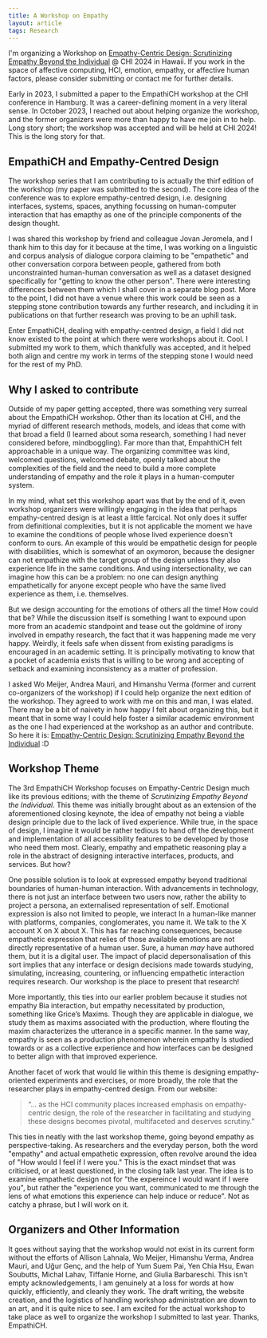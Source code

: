 ```yaml
---
title: A Workshop on Empathy
layout: article
tags: Research
---
```


I'm organizing a Workshop on [Empathy-Centric Design: Scrutinizing Empathy Beyond the Individual](https://empathich.com) @ CHI 2024 in Hawaii. If you work in the space of affective computing, HCI, emotion, empathy, or affective human factors, please consider submitting or contact me for further details.

<!--more-->

Early in 2023, I submitted a paper to the EmpathiCH workshop at the CHI conference in Hamburg. It was a career-defining moment in a very literal sense. In October 2023, I reached out about helping organize the workshop, and the former organizers were more than happy to have me join in to help. Long story short; the workshop was accepted and will be held at CHI 2024! This is the long story for that.


## EmpathiCH and Empathy-Centred Design

The workshop series that I am contributing to is actually the thirf edition of the workshop (my paper was submitted to the second). The core idea of the conference was to explore empathy-centred design, i.e. designing interfaces, systems, spaces, anything focussing on human-computer interaction that has emapthy as one of the principle components of the design thought. 

I was shared this workshop by friend and colleague Jovan Jeromela, and I thank him to this day for it because at the time, I was working on a linguistic and corpus analysis of dialogue corpora claiming to be "empathetic" and other conversation corpora between people, gathered from both unconstrainted human-human conversation as well as a dataset designed specifically for "getting to know the other person". There were interesting differences between them which I shall cover in a separate blog post. More to the point, I did not have a venue where this work could be seen as a stepping stone contribution towards any further research, and including it in publications on that further research was proving to be an uphill task.

Enter EmpathiCH, dealing with empathy-centred design, a field I did not know existed to the point at which there were workshops about it. Cool. I submitted my work to them, which thankfully was accepted, and it helped both align and centre my work in terms of the stepping stone I would need for the rest of my PhD.

## Why I asked to contribute

Outside of my paper getting accepted, there was something very surreal about the EmpathiCH workshop. Other than its location at CHI, and the myriad of different research methods, models, and ideas that come with that broad a field (I learned about soma research, something I had never considered before, mindboggling). Far more than that, EmpahthiCH felt approachable in a unique way. The organizing committee was kind, welcomed questions, welcomed debate, openly talked about the complexities of the field and the need to build a more complete understanding of empathy and the role it plays in a human-computer system. 

In my mind, what set this workshop apart was that by the end of it, even workshop organizers were willingly engaging in the idea that perhaps empathy-centred design is at least a little farcical. Not only does it suffer from definitional complexities, but it is not applicable the moment we have to examine the conditions of people whose lived experience doesn't conform to ours. An example of this would be empathetic design for people with disabilities, which is somewhat of an oxymoron, because the designer can not empathize with the target group of the design unless they also experience life in the same conditions. And using intersectionality, we can imagine how this can be a problem: no one can design anything empathetically for anyone except people who have the same lived experience as them, i.e. themselves.

But we design accounting for the emotions of others all the time! How could that be? While the discussion itself is something I want to expound upon more from an academic standpoint and tease out the goldmine of irony involved in empathy research, the fact that it was happening made me very happy. Weirdly, it feels safe when dissent from existing paradigms is encouraged in an academic setting. It is principally motivating to know that a pocket of academia exists that is willing to be wrong and accepting of setback and examining inconsistency as a matter of profession.

I asked Wo Meijer, Andrea Mauri, and Himanshu Verma (former and current co-organizers of the workshop) if I could help organize the next edition of the workshop. They agreed to work with me on this and man, I was elated. There may be a bit of naivety in how happy I felt about organizing this, but it meant that in some way I could help foster a similar academic environment as the one I had experienced at the workshop as an author and contribute. So here it is: [Empathy-Centric Design: Scrutinizing Empathy Beyond the Individual](https://empathich.com) :D

## Workshop Theme

The 3rd EmpathiCH Workshop focuses on Empathy-Centric Design much like its previous editions; with the theme of *Scrutinizing Empathy Beyond the Individual*. This theme was initially brought about as an extension of the aforementioned closing keynote, the idea of empathy not being a viable design principle due to the lack of lived experience. While true, in the space of design, I imagine it would be rather tedious to hand off the development and implementation of all accessibility features to be developed by those who need them most. Clearly, empathy and empathetic reasoning play a role in the abstract of designing interactive interfaces, products, and services. But how?

One possible solution is to look at expressed empathy beyond traditional boundaries of human-human interaction. With advancements in technology, there is not just an interface between two users now, rather the ability to project a persona, an externalised representation of self. Emotional expression is also not limited to people, we interact In a human-like manner with platforms, companies, conglomerates, you name it.  We talk to the X account X on X about X. This has far reaching consequences, because empathetic expression that relies of those available emotions are not directly representative of a human user. Sure, a human *may* have authored them, but it is a digital user. The impact of placid depersonalisation of this sort implies that any interface or design decisions made towards studying, simulating, increasing, countering, or influencing empathetic interaction requires research. Our workshop is the place to present that research! 

More importantly, this ties into our earlier problem because it studies not empathy Bia interaction, but empathy necessitated by production, something like Grice’s Maxims. Though they are applicable in dialogue, we study them as maxims associated with the production, where flouting the maxim characterizes the utterance in a specific manner. In the same way, empathy is seen as a production phenomenon wherein empathy Is studied towards or as a collective experience and how interfaces can be designed to better align with that improved experience.

Another facet of work that would lie within this theme is designing empathy-oriented experiments and exercises, or more broadly, the role that the researcher plays in empathy-centred design. From our website: 

> “… as the HCI community places increased emphasis on empathy-centric design, the role of the researcher in facilitating and studying these designs becomes pivotal, multifaceted and deserves scrutiny.”

This ties in neatly with the last workshop theme, going beyond empathy as perspective-taking. As researchers and the everyday person, both the word "empathy" and actual empathetic expression, often revolve around the idea of "How would I feel if I were you." This is the exact mindset that was criticised, or at least questioned, in the closing talk last year. The idea is to examine empathetic design not for "the expereince I would want if I were you", but rather the "experience you want, communicated to me through the lens of what emotions this experience can help induce or reduce". Not as catchy a phrase, but I will work on it.

## Organizers and Other Information

It goes without saying that the workshop would not exist in its current form without the efforts of Allison Lahnala, Wo Meijer, Himanshu Verma, Andrea Mauri, and Uğur Genç, and the help of Yum Suem Pai, Yen Chia Hsu, Ewan Soubutts, Michal Lahav, Tiffanie Horne, and Giulia Barbareschi. This isn't empty acknowledgements, I am genuinely at a loss for words at how quickly, efficiently, and cleanly they work. The draft writing, the website creation, and the logistics of handling workshop administration are down to an art, and it is quite nice to see. I am excited for the actual workshop to take place as well to organize the workshop I submitted to last year. Thanks, EmpathiCH.
